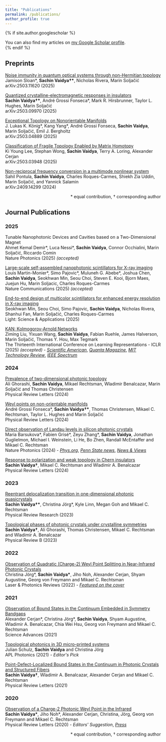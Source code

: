 ```yaml
---
title: "Publications"
permalink: /publications/
author_profile: true
---
```


{% if site.author.googlescholar %}
  <div class="wordwrap">You can also find my articles on <a href="{{site.author.googlescholar}}">my Google Scholar profile</a>.</div>
{% endif %}

## Preprints 
[Noise immunity in quantum optical systems through non-Hermitian topology](https://arxiv.org/abs/2503.11620)\
Jamison Sloan*, **Sachin Vaidya†\***, Nicholas Rivera, Marin Soljačić\
arXiv:2503.11620 (2025)

[Quantized crystalline-electromagnetic responses in insulators](https://arxiv.org/abs/2503.09970)\
**Sachin Vaidya†\***, André Grossi Fonseca\*, Mark R. Hirsbrunner, Taylor L. Hughes, Marin Soljačić\
arXiv:2503.09970 (2025)

[Exceptional Topology on Nonorientable Manifolds](https://arxiv.org/abs/2503.04889)\
J. Lukas K. König\*, Kang Yang\*, André Grossi Fonseca, **Sachin Vaidya**, Marin Soljačić, Emil J. Bergholtz\
arXiv:2503.04889 (2025)

[Classification of Fragile Topology Enabled by Matrix Homotopy](https://arxiv.org/abs/2503.03948)\
Ki Young Lee, Stephan Wong, **Sachin Vaidya**, Terry A. Loring, Alexander Cerjan\
arXiv:2503.03948 (2025)

[Non-reciprocal frequency conversion in a multimode nonlinear system](https://arxiv.org/abs/2409.14299)\
Sahil Pontula, **Sachin Vaidya**, Charles Roques-Carmes, Shiekh Zia Uddin, Marin Soljačić, and Yannick Salamin\
arXiv:2409.14299 (2024)

<div style="text-align: right"> * equal contribution, † corresponding author </div>

## Journal Publications

### 2025
Tunable Nanophotonic Devices and Cavities based on a Two-Dimensional Magnet\
Ahmet Kemal Demir\*, Luca Nessi\*, **Sachin Vaidya**, Connor Occhialini, Marin Soljačić, Riccardo Comin\
Nature Photonics (2025) _(accepted)_

[Large-scale self-assembled nanophotonic scintillators for X-ray imaging](https://arxiv.org/abs/2410.07141)\
Louis Martin-Monier\*, Simo Pajovic\*, Muluneh G. Abebe\*, Joshua Chen, **Sachin Vaidya**, Seokhwan Min, Seou Choi, Steven E. Kooi, Bjorn Maes, Juejun Hu, Marin Soljacic, Charles Roques-Carmes\
Nature Communications (2025) _(accepted)_

[End-to-end design of multicolor scintillators for enhanced energy resolution in X-ray imaging](https://www.nature.com/articles/s41377-025-01836-8)\
Seokhwan Min, Seou Choi, Simo Pajovic, **Sachin Vaidya**, Nicholas Rivera, Shanhui Fan, Marin Soljačić, Charles Roques-Carmes\
Light: Science & Applications (2025)

[KAN: Kolmogorov-Arnold Networks](https://arxiv.org/abs/2404.19756)\
Ziming Liu, Yixuan Wang, **Sachin Vaidya**, Fabian Ruehle, James Halverson, Marin Soljačić, Thomas Y. Hou, Max Tegmark\
The Thirteenth International Conference on Learning Representations - ICLR (2025) _(accepted)_ - [*Scientific American*](https://www.scientificamerican.com/article/an-alternative-to-conventional-neural-networks-could-help-reveal-what-ai-is/), [*Quanta Magazine*](https://www.quantamagazine.org/novel-architecture-makes-neural-networks-more-understandable-20240911/), [*MIT Technology Review*](https://www.technologyreview.com/2024/08/30/1103385/a-new-way-to-build-neural-networks-could-make-ai-more-understandable/), [*IEEE Spectrum*](https://spectrum.ieee.org/kan-neural-network)


### 2024

[Prevalence of two-dimensional photonic topology](https://journals.aps.org/prl/abstract/10.1103/PhysRevLett.133.056602)\
Ali Ghorashi, **Sachin Vaidya**, Mikael Rechtsman, Wladimir Benalcazar, Marin Soljačić and Thomas Christensen\
Physical Review Letters (2024)

[Weyl points on non-orientable manifolds](https://journals.aps.org/prl/abstract/10.1103/PhysRevLett.132.266601)\
André Grossi Fonseca\*, **Sachin Vaidya†\***, Thomas Christensen, Mikael C. Rechtsman, Taylor L. Hughes and Marin Soljačić\
Physical Review Letters (2024)

[Direct observation of Landau levels in silicon photonic crystals](https://www.nature.com/articles/s41566-024-01425-y)\
Maria Barsukova\*, Fabien Grisé\*, Zeyu Zhang\*, **Sachin Vaidya**, Jonathan Guglielmon, Michael I. Weinstein, Li He, Bo Zhen, Randall McEntaffer and Mikael C. Rechtsman\
Nature Photonics (2024) - [*Phys.org*](https://phys.org/news/2024-04-magnetic-field-electron.html), [*Penn State news*](https://science.psu.edu/news/Rechtsman4-2024), [*News & Views*](https://www.nature.com/articles/s41566-024-01453-8)

[Response to polarization and weak topology in Chern insulators](https://journals.aps.org/prl/abstract/10.1103/PhysRevLett.132.116602)\
**Sachin Vaidya†**, Mikael C. Rechtsman and Wladimir A. Benalcazar\
Physical Review Letters (2024)

### 2023

[Reentrant delocalization transition in one-dimensional photonic quasicrystals](https://journals.aps.org/prresearch/abstract/10.1103/PhysRevResearch.5.033170)\
**Sachin Vaidya†\***, Christina Jörg\*, Kyle Linn, Megan Goh and Mikael C. Rechtsman\
Physical Review Research (2023)

[Topological phases of photonic crystals under crystalline symmetries](https://journals.aps.org/prb/abstract/10.1103/PhysRevB.108.085116)\
**Sachin Vaidya†**, Ali Ghorashi, Thomas Christensen, Mikael C. Rechtsman and Wladimir A. Benalcazar\
Physical Review B (2023)

### 2022

[Observation of Quadratic (Charge-2) Weyl Point Splitting in Near-Infrared Photonic Crystals](https://onlinelibrary.wiley.com/doi/10.1002/lpor.202100452)\
Christina Jörg\*, **Sachin Vaidya\***, Jiho Noh, Alexander Cerjan, Shyam Augustine, Georg von Freymann and Mikael C. Rechtsman\
Laser & Photonics Reviews (2022) - [*Featured on the cover*](https://onlinelibrary.wiley.com/doi/10.1002/lpor.202270002)

### 2021 

[Observation of Bound States in the Continuum Embedded in Symmetry Bandgaps](https://www.science.org/doi/10.1126/sciadv.abk1117)\
Alexander Cerjan\*, Christina Jörg\*, **Sachin Vaidya**, Shyam Augustine, Wladimir A. Benalcazar, Chia Wei Hsu, Georg von Freymann and Mikael C. Rechtsman\
Science Advances (2021)

[Topological photonics in 3D micro-printed systems](https://pubs.aip.org/aip/app/article/6/8/080901/123708/Topological-photonics-in-3D-micro-printed-systems)\
Julian Schulz, **Sachin Vaidya** and Christina Jörg\
APL Photonics (2021) - *Editor's Pick*

[Point-Defect-Localized Bound States in the Continuum in Photonic Crystals and Structured Fibers](https://journals.aps.org/prl/abstract/10.1103/PhysRevLett.127.023605)\
**Sachin Vaidya†**, Wladimir A. Benalcazar, Alexander Cerjan and Mikael C. Rechtsman\
Physical Review Letters (2021)

### 2020 

[Observation of a Charge-2 Photonic Weyl Point in the Infrared](https://journals.aps.org/prl/abstract/10.1103/PhysRevLett.125.253902)\
**Sachin Vaidya\***, Jiho Noh\*, Alexander Cerjan, Christina, Jörg, Georg von Freymann and Mikael C. Rechtsman\
Physical Review Letters (2020) - *Editors' Suggestion*, [*Press*](https://pro-physik.de/nachrichten/weyl-punkte-im-infrarotlicht)

<div style="text-align: right"> * equal contribution, † corresponding author</div>
